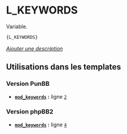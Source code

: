 # L_KEYWORDS


Variable.

```html
{L_KEYWORDS}
```

[*Ajouter une description*](https://fa-tvars.appspot.com/var/L_KEYWORDS)

## Utilisations dans les templates

### Version PunBB
* __[`mod_keywords`](../tpl/var/punbb/mod_keywords.md#readme) :__ ligne [`2`](../tpl/src/punbb/mod_keywords.tpl#L2)

### Version phpBB2
* __[`mod_keywords`](../tpl/var/subsilver/mod_keywords.md#readme) :__ ligne [`4`](../tpl/src/subsilver/mod_keywords.tpl#L4)